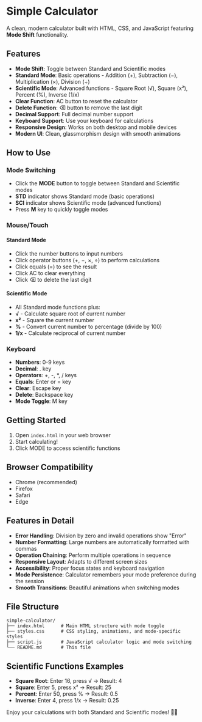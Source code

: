 # Simple Calculator

A clean, modern calculator built with HTML, CSS, and JavaScript featuring **Mode Shift** functionality.

## Features

- **Mode Shift**: Toggle between Standard and Scientific modes
- **Standard Mode**: Basic operations - Addition (+), Subtraction (−), Multiplication (×), Division (÷)
- **Scientific Mode**: Advanced functions - Square Root (√), Square (x²), Percent (%), Inverse (1/x)
- **Clear Function**: AC button to reset the calculator
- **Delete Function**: ⌫ button to remove the last digit
- **Decimal Support**: Full decimal number support
- **Keyboard Support**: Use your keyboard for calculations
- **Responsive Design**: Works on both desktop and mobile devices
- **Modern UI**: Clean, glassmorphism design with smooth animations

## How to Use

### Mode Switching

- Click the **MODE** button to toggle between Standard and Scientific modes
- **STD** indicator shows Standard mode (basic operations)
- **SCI** indicator shows Scientific mode (advanced functions)
- Press **M** key to quickly toggle modes

### Mouse/Touch

#### Standard Mode

- Click the number buttons to input numbers
- Click operator buttons (+, −, ×, ÷) to perform calculations
- Click equals (=) to see the result
- Click AC to clear everything
- Click ⌫ to delete the last digit

#### Scientific Mode

- All Standard mode functions plus:
- **√** - Calculate square root of current number
- **x²** - Square the current number
- **%** - Convert current number to percentage (divide by 100)
- **1/x** - Calculate reciprocal of current number

### Keyboard

- **Numbers**: 0-9 keys
- **Decimal**: . key
- **Operators**: +, -, \*, / keys
- **Equals**: Enter or = key
- **Clear**: Escape key
- **Delete**: Backspace key
- **Mode Toggle**: M key

## Getting Started

1. Open `index.html` in your web browser
2. Start calculating!
3. Click MODE to access scientific functions

## Browser Compatibility

- Chrome (recommended)
- Firefox
- Safari
- Edge

## Features in Detail

- **Error Handling**: Division by zero and invalid operations show "Error"
- **Number Formatting**: Large numbers are automatically formatted with commas
- **Operation Chaining**: Perform multiple operations in sequence
- **Responsive Layout**: Adapts to different screen sizes
- **Accessibility**: Proper focus states and keyboard navigation
- **Mode Persistence**: Calculator remembers your mode preference during the session
- **Smooth Transitions**: Beautiful animations when switching modes

## File Structure

```
simple-calculator/
├── index.html      # Main HTML structure with mode toggle
├── styles.css      # CSS styling, animations, and mode-specific styles
├── script.js       # JavaScript calculator logic and mode switching
└── README.md       # This file
```

## Scientific Functions Examples

- **Square Root**: Enter 16, press √ → Result: 4
- **Square**: Enter 5, press x² → Result: 25
- **Percent**: Enter 50, press % → Result: 0.5
- **Inverse**: Enter 4, press 1/x → Result: 0.25

Enjoy your calculations with both Standard and Scientific modes! 🧮✨
